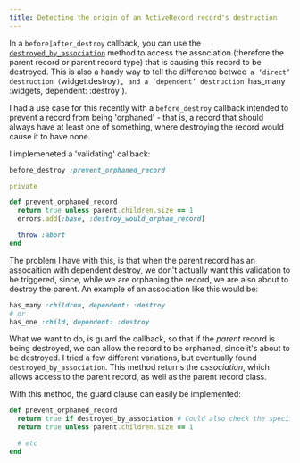 ```yaml
---
title: Detecting the origin of an ActiveRecord record's destruction
---
```


In a `before|after_destroy` callback, you can use the
[`destroyed_by_association`](https://api.rubyonrails.org/classes/ActiveRecord/AutosaveAssociation.html#method-i-destroyed_by_association)
method to access the association (therefore the parent record or parent record
type) that is causing this record to be destroyed. This is also a handy way to
tell the difference betwee` a ‘direct’ destruction (`widget.destroy`), and a
‘dependent’ destruction `has_many :widgets, dependent: :destroy`).

I had a use case for this recently with a `before_destroy` callback intended to
prevent a record from being 'orphaned' - that is, a record that should always
have at least one of something, where destroying the record would cause it to
have none.

I implemeneted a 'validating' callback:

```ruby
before_destroy :prevent_orphaned_record

private

def prevent_orphaned_record
  return true unless parent.children.size == 1
  errors.add(:base, :destroy_would_orphan_record)

  throw :abort
end
```

The problem I have with this, is that when the parent record has an assocaition
with dependent destroy, we don't actually want this validation to be triggered,
since, while we are orphaning the record, we are also about to destroy the
parent. An example of an association like this would be:

```ruby
has_many :children, dependent: :destroy
# or
has_one :child, dependent: :destroy
```

What we want to do, is guard the callback, so that if the _parent_ record is
being destroyed, we can allow the record to be orphaned, since it's about to be
destroyed. I tried a few different variations, but eventually found
`destroyed_by_association`. This method returns the _association_, which allows
access to the parent record, as well as the parent record class.

With this method, the guard clause can easily be implemented:

```ruby
def prevent_orphaned_record
  return true if destroyed_by_association # Could also check the specific parent here, etc.
  return true unless parent.children.size == 1

  # etc
end
```
